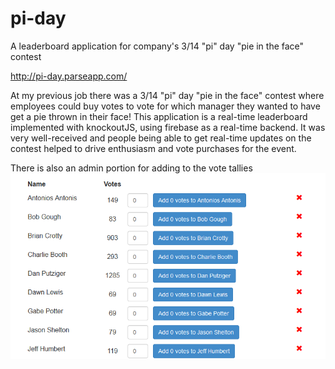 # pi-day
A leaderboard application for company's 3/14 "pi" day "pie in the face" contest

http://pi-day.parseapp.com/

At my previous job there was a 3/14 "pi" day "pie in the face" contest where employees could buy votes to vote for which manager they wanted to have get a pie thrown in their face!  This application is a real-time leaderboard implemented with knockoutJS, using firebase as a real-time backend.  It was very well-received and people being able to get real-time updates on the contest helped to drive enthusiasm and vote purchases for the event.  

There is also an admin portion for adding to the vote tallies
![Image of admin_leaderboard](https://raw.githubusercontent.com/marklimm/pi-day/master/images/admin_leaderboard.png)


